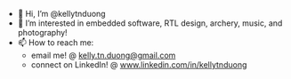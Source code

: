 - 👋 Hi, I’m @kellytnduong
- 👀 I’m interested in embedded software, RTL design, archery, music, and photography!
- 📫 How to reach me: 
     - email me! @ kelly.tn.duong@gmail.com
     - connect on LinkedIn! @ www.linkedin.com/in/kellytnduong
